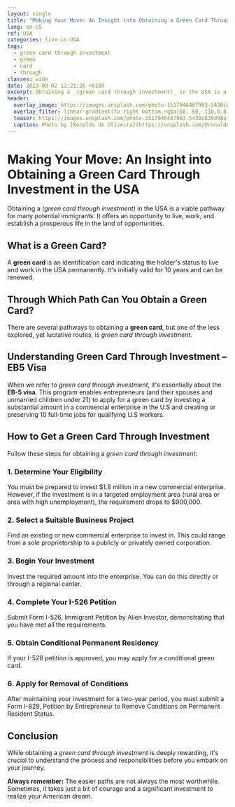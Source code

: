 ```yaml
---
layout: single
title: "Making Your Move: An Insight into Obtaining a Green Card Through Investment in the USA"
lang: en-US
ref: USA
categories: live-in-USA
tags:
  - green card through investment
  - green
  - card
  - through
classes: wide
date: 2023-09-02 12:21:26 +0100
excerpt: Obtaining a _(green card through investment)_ in the USA is a viable pathway for many potential immigrants.
header:
  overlay_image: https://images.unsplash.com/photo-1517946487903-5430c839d98a?crop=entropy&cs=tinysrgb&fit=max&fm=jpg&ixid=M3w0Nzk0ODB8MHwxfHNlYXJjaHwzfHxncmVlbiUyMGNhcmQlMjB0aHJvdWdoJTIwaW52ZXN0bWVudCUyQyUyMGdyZWVuJTJDJTIwY2FyZCUyQyUyMHRocm91Z2h8ZW58MHwwfHx8MTY5MzY1MzY4N3ww&ixlib=rb-4.0.3&q=80&w=1080
  overlay_filter: linear-gradient(to right bottom,rgba(60, 60, 110,0.8), rgba(178, 34, 52, 0.5))
  teaser: https://images.unsplash.com/photo-1517946487903-5430c839d98a?crop=entropy&cs=tinysrgb&fit=max&fm=jpg&ixid=M3w0Nzk0ODB8MHwxfHNlYXJjaHwzfHxncmVlbiUyMGNhcmQlMjB0aHJvdWdoJTIwaW52ZXN0bWVudCUyQyUyMGdyZWVuJTJDJTIwY2FyZCUyQyUyMHRocm91Z2h8ZW58MHwwfHx8MTY5MzY1MzY4N3ww&ixlib=rb-4.0.3&q=80&w=400
  caption: Photo by [Ronaldo de Oliveira](https://unsplash.com/@ronaldordeoliveira?utm_source=wenospeakamericano&utm_medium=referral) on [Unsplash](https://unsplash.com/?utm_source=wenospeakamericano&utm_medium=referral)
---
```


# Making Your Move: An Insight into Obtaining a Green Card Through Investment in the USA

Obtaining a _(green card through investment)_ in the USA is a viable pathway for many potential immigrants. It offers an opportunity to live, work, and establish a prosperous life in the land of opportunities.

## What is a Green Card?

A **green card** is an identification card indicating the holder's status to live and work in the USA permanently. It's initially valid for 10 years and can be renewed.

## Through Which Path Can You Obtain a Green Card?

There are several pathways to obtaining a **green card**, but one of the less explored, yet lucrative routes, is _green card through investment_.

## Understanding Green Card Through Investment – EB5 Visa

When we refer to _green card through investment_, it's essentially about the **EB-5 visa**. This program enables entrepreneurs (and their spouses and unmarried children under 21) to apply for a green card by investing a substantial amount in a commercial enterprise in the U.S and creating or preserving 10 full-time jobs for qualifying U.S workers.

## How to Get a Green Card Through Investment

Follow these steps for obtaining a _green card through investment_:

### 1. Determine Your Eligibility

You must be prepared to invest $1.8 million in a new commercial enterprise. However, if the investment is in a targeted employment area (rural area or area with high unemployment), the requirement drops to $900,000.

### 2. Select a Suitable Business Project

Find an existing or new commercial enterprise to invest in. This could range from a sole proprietorship to a publicly or privately owned corporation.

### 3. Begin Your Investment

Invest the required amount into the enterprise. You can do this directly or through a regional center.

### 4. Complete Your I-526 Petition

Submit Form I-526, Immigrant Petition by Alien Investor, demonstrating that you have met all the requirements.

### 5. Obtain Conditional Permanent Residency

If your I-526 petition is approved, you may apply for a conditional green card.

### 6. Apply for Removal of Conditions

After maintaining your investment for a two-year period, you must submit a Form I-829, Petition by Entrepreneur to Remove Conditions on Permanent Resident Status.

## Conclusion

While obtaining a _green card through investment_ is deeply rewarding, it's crucial to understand the process and responsibilities before you embark on your journey.

**Always remember:** The easier paths are not always the most worthwhile. Sometimes, it takes just a bit of courage and a significant investment to realize your American dream.
